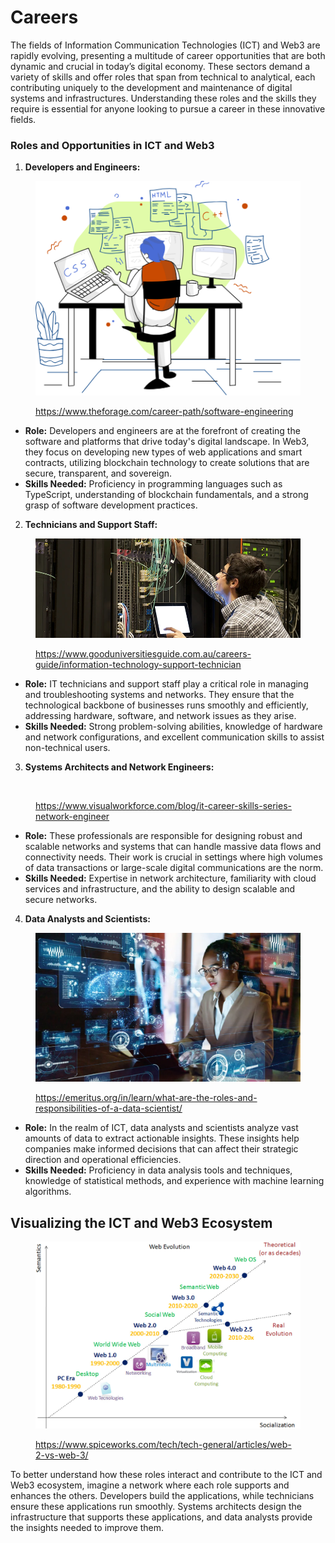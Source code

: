 # Careers

The fields of Information Communication Technologies (ICT) and Web3 are rapidly evolving, presenting a multitude of career opportunities that are both dynamic and crucial in today’s digital economy. These sectors demand a variety of skills and offer roles that span from technical to analytical, each contributing uniquely to the development and maintenance of digital systems and infrastructures. Understanding these roles and the skills they require is essential for anyone looking to pursue a career in these innovative fields.

### Roles and Opportunities in ICT and Web3

1. **Developers and Engineers:**

<figure><img src="../../../.gitbook/assets/image (10).png" alt=""><figcaption><p><a href="https://www.theforage.com/career-path/software-engineering">https://www.theforage.com/career-path/software-engineering</a></p></figcaption></figure>

* **Role:** Developers and engineers are at the forefront of creating the software and platforms that drive today's digital landscape. In Web3, they focus on developing new types of  web applications   and smart contracts, utilizing blockchain technology to create solutions that are secure, transparent, and sovereign.
* **Skills Needed:** Proficiency in programming languages such as TypeScript, understanding of blockchain fundamentals, and a strong grasp of software development practices.

2. **Technicians and Support Staff:**

<figure><img src="../../../.gitbook/assets/image (11).png" alt=""><figcaption><p><a href="https://www.gooduniversitiesguide.com.au/careers-guide/information-technology-support-technician">https://www.gooduniversitiesguide.com.au/careers-guide/information-technology-support-technician</a></p></figcaption></figure>

* **Role:** IT technicians and support staff play a critical role in managing and troubleshooting systems and networks. They ensure that the technological backbone of businesses runs smoothly and efficiently, addressing hardware, software, and network issues as they arise.
* **Skills Needed:** Strong problem-solving abilities, knowledge of hardware and network configurations, and excellent communication skills to assist non-technical users.

3. **Systems Architects and Network Engineers:**

<figure><img src="../../../.gitbook/assets/image (12).png" alt=""><figcaption><p><a href="https://www.visualworkforce.com/blog/it-career-skills-series-network-engineer">https://www.visualworkforce.com/blog/it-career-skills-series-network-engineer</a></p></figcaption></figure>

* **Role:** These professionals are responsible for designing robust and scalable networks and systems that can handle massive data flows and connectivity needs. Their work is crucial in settings where high volumes of data transactions or large-scale digital communications are the norm.
* **Skills Needed:** Expertise in network architecture, familiarity with cloud services and infrastructure, and the ability to design scalable and secure networks.

4. **Data Analysts and Scientists:**

<figure><img src="../../../.gitbook/assets/image (13).png" alt=""><figcaption><p><a href="https://emeritus.org/in/learn/what-are-the-roles-and-responsibilities-of-a-data-scientist/">https://emeritus.org/in/learn/what-are-the-roles-and-responsibilities-of-a-data-scientist/</a></p></figcaption></figure>

* **Role:** In the realm of ICT, data analysts and scientists analyze vast amounts of data to extract actionable insights. These insights help companies make informed decisions that can affect their strategic direction and operational efficiencies.
* **Skills Needed:** Proficiency in data analysis tools and techniques, knowledge of statistical methods, and experience with machine learning algorithms.

## Visualizing the ICT and Web3 Ecosystem

<figure><img src="../../../.gitbook/assets/image (14).png" alt=""><figcaption><p><a href="https://www.spiceworks.com/tech/tech-general/articles/web-2-vs-web-3/">https://www.spiceworks.com/tech/tech-general/articles/web-2-vs-web-3/</a></p></figcaption></figure>

To better understand how these roles interact and contribute to the ICT and Web3 ecosystem, imagine a network where each role supports and enhances the others. Developers build the applications, while technicians ensure these applications run smoothly. Systems architects design the infrastructure that supports these applications, and data analysts provide the insights needed to improve them.
